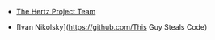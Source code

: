 * [The Hertz Project Team](https://github.com/TheHertzProject)











































* [Ivan Nikolsky](https://github.com/This Guy Steals Code)
